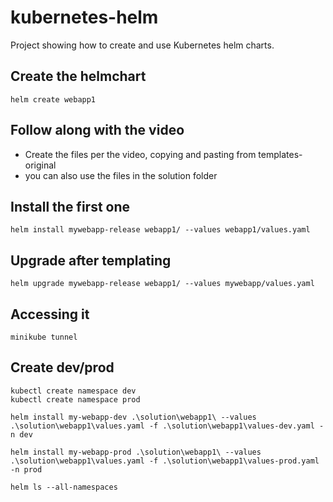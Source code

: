 # kubernetes-helm
Project showing how to create and use Kubernetes helm charts.



## Create the helmchart
```
helm create webapp1
```


## Follow along with the video
- Create the files per the video, copying and pasting from templates-original
- you can also use the files in the solution folder

## Install the first one
```
helm install mywebapp-release webapp1/ --values webapp1/values.yaml
```

## Upgrade after templating
```
helm upgrade mywebapp-release webapp1/ --values mywebapp/values.yaml
```

## Accessing it
```
minikube tunnel
```

## Create dev/prod
```
kubectl create namespace dev
kubectl create namespace prod

helm install my-webapp-dev .\solution\webapp1\ --values .\solution\webapp1\values.yaml -f .\solution\webapp1\values-dev.yaml -n dev

helm install my-webapp-prod .\solution\webapp1\ --values .\solution\webapp1\values.yaml -f .\solution\webapp1\values-prod.yaml -n prod

helm ls --all-namespaces
```


